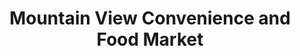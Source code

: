 ---
title: "Mountain View Convenience and Food Market"
url: /thurmont/mountain-view-convenience-and-food-market/
shop: Lebensmittel
---